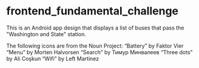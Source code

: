 # frontend_fundamental_challenge
This is an Android app design that displays a list of buses that pass the "Washington and State" station.

The following icons are from the Noun Project:
“Battery” by Faktor Vier
“Menu” by Morten Halvorsen
“Search” by Тимур Минвалеев 
“Three dots” by Ali Coşkun
“Wifi” by Left Martinez

